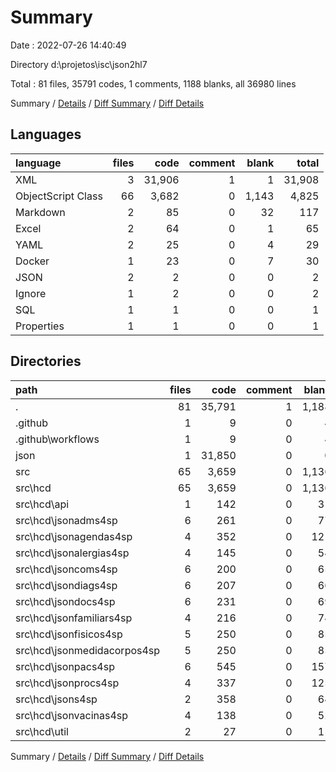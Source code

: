 # Summary

Date : 2022-07-26 14:40:49

Directory d:\\projetos\\isc\\json2hl7

Total : 81 files,  35791 codes, 1 comments, 1188 blanks, all 36980 lines

Summary / [Details](details.md) / [Diff Summary](diff.md) / [Diff Details](diff-details.md)

## Languages
| language | files | code | comment | blank | total |
| :--- | ---: | ---: | ---: | ---: | ---: |
| XML | 3 | 31,906 | 1 | 1 | 31,908 |
| ObjectScript Class | 66 | 3,682 | 0 | 1,143 | 4,825 |
| Markdown | 2 | 85 | 0 | 32 | 117 |
| Excel | 2 | 64 | 0 | 1 | 65 |
| YAML | 2 | 25 | 0 | 4 | 29 |
| Docker | 1 | 23 | 0 | 7 | 30 |
| JSON | 2 | 2 | 0 | 0 | 2 |
| Ignore | 1 | 2 | 0 | 0 | 2 |
| SQL | 1 | 1 | 0 | 0 | 1 |
| Properties | 1 | 1 | 0 | 0 | 1 |

## Directories
| path | files | code | comment | blank | total |
| :--- | ---: | ---: | ---: | ---: | ---: |
| . | 81 | 35,791 | 1 | 1,188 | 36,980 |
| .github | 1 | 9 | 0 | 4 | 13 |
| .github\\workflows | 1 | 9 | 0 | 4 | 13 |
| json | 1 | 31,850 | 0 | 0 | 31,850 |
| src | 65 | 3,659 | 0 | 1,136 | 4,795 |
| src\\hcd | 65 | 3,659 | 0 | 1,136 | 4,795 |
| src\\hcd\\api | 1 | 142 | 0 | 31 | 173 |
| src\\hcd\\jsonadms4sp | 6 | 261 | 0 | 77 | 338 |
| src\\hcd\\jsonagendas4sp | 4 | 352 | 0 | 121 | 473 |
| src\\hcd\\jsonalergias4sp | 4 | 145 | 0 | 54 | 199 |
| src\\hcd\\jsoncoms4sp | 6 | 200 | 0 | 65 | 265 |
| src\\hcd\\jsondiags4sp | 6 | 207 | 0 | 66 | 273 |
| src\\hcd\\jsondocs4sp | 6 | 231 | 0 | 69 | 300 |
| src\\hcd\\jsonfamiliars4sp | 4 | 216 | 0 | 74 | 290 |
| src\\hcd\\jsonfisicos4sp | 5 | 250 | 0 | 85 | 335 |
| src\\hcd\\jsonmedidacorpos4sp | 5 | 250 | 0 | 85 | 335 |
| src\\hcd\\jsonpacs4sp | 6 | 545 | 0 | 157 | 702 |
| src\\hcd\\jsonprocs4sp | 4 | 337 | 0 | 125 | 462 |
| src\\hcd\\jsons4sp | 2 | 358 | 0 | 64 | 422 |
| src\\hcd\\jsonvacinas4sp | 4 | 138 | 0 | 52 | 190 |
| src\\hcd\\util | 2 | 27 | 0 | 11 | 38 |

Summary / [Details](details.md) / [Diff Summary](diff.md) / [Diff Details](diff-details.md)